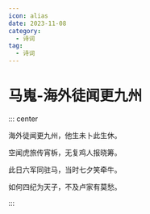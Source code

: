 ```yaml
---
icon: alias
date: 2023-11-08
category:
  - 诗词
tag:
  - 诗词
---
```


# 马嵬-海外徒闻更九州

<!-- more -->



::: center

海外徒闻更九州，他生未卜此生休。

空闻虎旅传宵柝，无复鸡人报晓筹。

此日六军同驻马，当时七夕笑牵牛。

如何四纪为天子，不及卢家有莫愁。

:::


